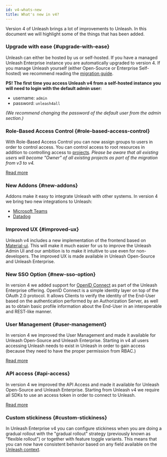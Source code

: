 ```yaml
---
id: v4-whats-new
title: What's new in v4?
---
```


Version 4 of Unleash brings a lot of improvements to Unleash. In this document we will highlight some of the things that has been added.

### Upgrade with ease {#upgrade-with-ease}

Unleash can either be hosted by us or self-hosted. If you have a managed Unleash Enterprise instance you are automatically upgraded to version 4. If you manage Unleash yourself (either Open-Source or Enterprise Self-hosted) we recommend reading the [migration guide](deploy/migration-guide.md).

**PS! The first time you access Unleash v4 from a self-hosted instance you will need to login with the default admin user:**

- username: `admin`
- password: `unleash4all`

_(We recommend changing the password of the default user from the admin section.)_

### Role-Based Access Control {#role-based-access-control}

With Role-Based Access Control you can now assign groups to users in order to control access. You can control access to root resources in addition to controlling access to [projects](projects.md). _Please be aware that all existing users will become "Owner" of all existing projects as part of the migration from v3 to v4._

[Read more](rbac.md)

### New Addons {#new-addons}

Addons make it easy to integrate Unleash with other systems. In version 4 we bring two new integrations to Unleash:

- [Microsoft Teams](../addons/teams)
- [Datadog](addons/datadog.md)

### Improved UX {#improved-ux}

Unleash v4 includes a new implementation of the frontend based on [Material-ui](https://material-ui.com). This will make it much easier for us to improve the Unleash Admin UI and our ambition is to make it intuitive to use even for non-developers. The improved UX is made available in Unleash Open-Source and Unleash Enterprise.

### New SSO Option {#new-sso-option}

In version 4 we added support for [OpenID Connect](https://openid.net/connect/) as part of the Unleash Enterprise offering. OpenID Connect is a simple identity layer on top of the OAuth 2.0 protocol. It allows Clients to verify the identity of the End-User based on the authentication performed by an Authorization Server, as well as to obtain basic profile information about the End-User in an interoperable and REST-like manner.

### User Management {#user-management}

In version 4 we improved the User Management and made it available for Unleash Open-Source and Unleash Enterprise. Starting in v4 all users accessing Unleash needs to exist in Unleash in order to gain access (because they need to have the proper permission from RBAC.)

[Read more](user-management.md)

### API access {#api-access}

In version 4 we improved the API Access and made it available for Unleash Open-Source and Unleash Enterprise. Starting from Unleash v4 we require all SDKs to use an access token in order to connect to Unleash.

[Read more](advanced/api_access.md)

### Custom stickiness {#custom-stickiness}

In Unleash Enterprise v4 you can configure stickiness when you are
doing a gradual rollout with the "gradual rollout" strategy (previously known as "flexible rollout") or together with feature toggle variants. This means that you can now have consistent behavior based on any field available on the [Unleash context](unleash-context.md).
